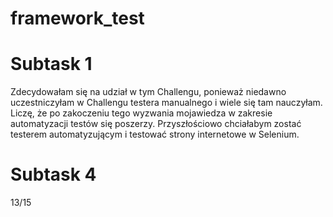 # framework_test

 # Subtask 1
Zdecydowałam się na udział w tym Challengu, ponieważ niedawno uczestniczyłam w Challengu testera manualnego i wiele się tam nauczyłam. Liczę, że po zakoczeniu tego wyzwania mojawiedza w zakresie automatyzacji testów się poszerzy. Przyszłościowo chciałabym zostać testerem automatyzującym i testować strony internetowe w Selenium. 


# Subtask 4 

13/15
